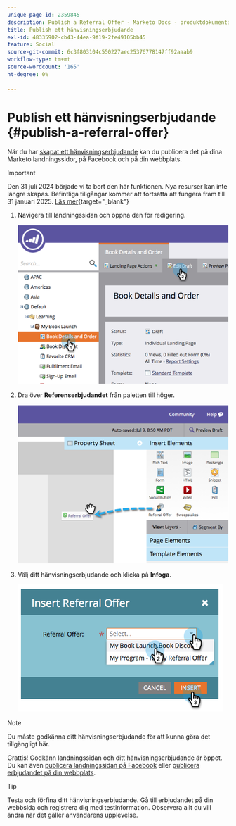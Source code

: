 ```yaml
---
unique-page-id: 2359845
description: Publish a Referral Offer - Marketo Docs - produktdokumentation
title: Publish ett hänvisningserbjudande
exl-id: 48335902-cb43-44ea-9f19-2fe49105bb45
feature: Social
source-git-commit: 6c3f803104c550227aec25376778147ff92aaab9
workflow-type: tm+mt
source-wordcount: '165'
ht-degree: 0%

---
```


# Publish ett hänvisningserbjudande {#publish-a-referral-offer}

När du har [skapat ett hänvisningserbjudande](/help/marketo/product-docs/demand-generation/social/referral-offers/create-a-referral-offer.md) kan du publicera det på dina Marketo landningssidor, på Facebook och på din webbplats.

>[!IMPORTANT]
>
>Den 31 juli 2024 började vi ta bort den här funktionen. Nya resurser kan inte längre skapas. Befintliga tillgångar kommer att fortsätta att fungera fram till 31 januari 2025. [Läs mer](https://nation.marketo.com/t5/employee-blogs/marketo-engage-social-features-deprecation/ba-p/351977){target="_blank"}

1. Navigera till landningssidan och öppna den för redigering.

   ![](assets/image2014-9-19-11-3a15-3a30.png)

1. Dra över **Referenserbjudandet** från paletten till höger.

   ![](assets/image2014-9-19-11-3a15-3a42.png)

1. Välj ditt hänvisningserbjudande och klicka på **Infoga**.

   ![](assets/image2014-9-19-11-3a15-3a52.png)

>[!NOTE]
>
>Du måste godkänna ditt hänvisningserbjudande för att kunna göra det tillgängligt här.

Grattis! Godkänn landningssidan och ditt hänvisningserbjudande är öppet. Du kan även [publicera landningssidan på Facebook](/help/marketo/product-docs/demand-generation/facebook/publish-landing-pages-to-facebook.md) eller [publicera erbjudandet på din webbplats](/help/marketo/product-docs/demand-generation/social/social-functions/deploy-social-on-your-website.md).

>[!TIP]
>
>Testa och förfina ditt hänvisningserbjudande. Gå till erbjudandet på din webbsida och registrera dig med testinformation. Observera allt du vill ändra när det gäller användarens upplevelse.

